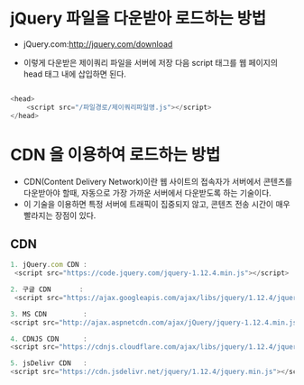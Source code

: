 # jQuery 파일을 다운받아 로드하는 방법

- jQuery.com:http://jquery.com/download

- 이렇게 다운받은 제이쿼리 파일을 서버에 저장
다음 
script 태그를 웹 페이지의 head 태그 내에 삽입하면 된다.

```javascript

<head>
    <script src="/파일경로/제이쿼리파일명.js"></script>
</head>    
```

# CDN 을 이용하여 로드하는 방법

- CDN(Content Delivery Network)이란 웹 사이트의 접속자가 서버에서 콘텐츠를 다운받아야 할때, 자동으로 가장 가까운 서버에서 다운받도록 하는 기술이다.
- 이 기술을 이용하면 특정 서버에 트래픽이 집중되지 않고, 콘텐츠 전송 시간이 매우 빨라지는 장점이 있다.

## CDN
```javascript
1. jQuery.com CDN :
 <script src="https://code.jquery.com/jquery-1.12.4.min.js"></script>

2. 구글 CDN       :
 <script src="https://ajax.googleapis.com/ajax/libs/jquery/1.12.4/jquery.min.js"></script>

3. MS CDN         : 
<script src="http://ajax.aspnetcdn.com/ajax/jQuery/jquery-1.12.4.min.js"></script>

4. CDNJS CDN      : 
<script src="https://cdnjs.cloudflare.com/ajax/libs/jquery/1.12.4/jquery.min.js"></script>

5. jsDelivr CDN   : 
<script src="https://cdn.jsdelivr.net/jquery/1.12.4/jquery.min.js"></script>

```

